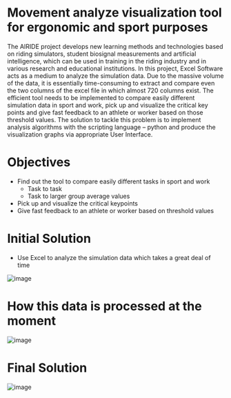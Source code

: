 # Movement analyze visualization tool for ergonomic and sport purposes

The AIRIDE project develops new learning methods and technologies based on riding simulators, student biosignal measurements and artificial intelligence, which can be used in training in the riding industry and in various research and educational institutions. In this project, Excel Software acts as a medium to analyze the simulation data. Due to the massive volume of the data, it is essentially time-consuming to extract and compare even the two columns of the excel file in which almost 720 columns exist. The efficient tool needs to be implemented to compare easily different simulation data in sport and work, pick up and visualize the critical key points and give fast feedback to an athlete or worker based on those threshold values. The solution to tackle this problem is to implement analysis algorithms with the scripting language – python and produce the visualization graphs via appropriate User Interface.

# Objectives 
- Find out the tool to compare easily different tasks in sport and work
  - Task to task
  - Task to larger group average values
- Pick up and visualize the critical keypoints
- Give fast feedback to an athlete or worker based on threshold values

# Initial Solution 
- Use Excel to analyze the simulation data which takes a great deal of time
  
![image](https://github.com/yethuhlaing/movement-analysis-application/assets/112906488/f4aa1824-83bb-4e20-8466-00ab0ba8e581)

# How this data is processed at the moment

![image](https://github.com/yethuhlaing/movement-analysis-application/assets/112906488/44a91cd3-ea49-454f-a8d0-bbcf0b3ba3b4)

# Final Solution

![image](https://github.com/yethuhlaing/movement-analysis-application/assets/112906488/075d164b-2485-4572-8916-067b1b393249)



